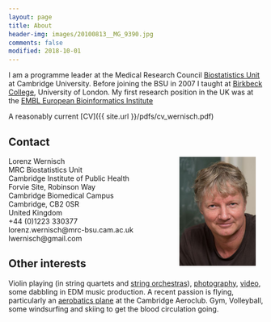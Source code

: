```yaml
---
layout: page
title: About
header-img: images/20100813__MG_9390.jpg
comments: false
modified: 2018-10-01
---
```


<p> </p>

I am a programme leader at the Medical Research Council
[Biostatistics
Unit](http://www.mrc-bsu.cam.ac.uk/people/in-alphabetical-order/n-to-s/lorenz-wernisch/)
at Cambridge University. Before joining the BSU in 2007 I taught at [Birkbeck College](http://www.bbk.ac.uk/), University of London. My first research position in the UK was at the [EMBL European Bioinformatics Institute](https://www.ebi.ac.uk/)

A reasonably current [CV]({{ site.url }}/pdfs/cv_wernisch.pdf)



## Contact

<p align="center">
  <img style = "padding:0px 15px; float: right;" width='30%' src="/images/portrait_lw.jpg"/>
</p>
Lorenz Wernisch<br>
MRC Biostatistics Unit<br>
Cambridge Institute of Public Health<br>
Forvie Site, Robinson Way<br>
Cambridge Biomedical Campus<br>
Cambridge, CB2 0SR<br>
United Kingdom<br>
+44 (0)1223 330377<br>
lorenz.wernisch@mrc-bsu.cam.ac.uk<br>
lwernisch@gmail.com

## Other interests

Violin playing (in string quartets and [string orchestras](https://vimeo.com/223593540)), [photography](http://lorenzwernisch.org/photography), [video](https://vimeo.com/manage/albums/3071976), some dabbling in EDM music production. A recent passion is flying, particularly an [aerobatics plane](https://cambridgeaeroclub.com/extra-ea-200/) at the Cambridge Aeroclub. Gym, Volleyball, some windsurfing and skiing to get the blood circulation going.


